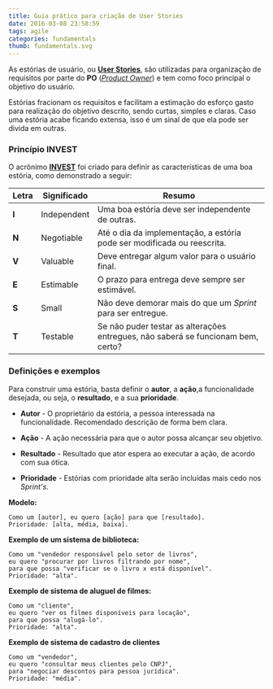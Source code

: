 ```yaml
---
title: Guia prático para criação de User Stories
date: 2016-03-08 23:58:59
tags: agile
categories: fundamentals
thumb: fundamentals.svg
---
```


As estórias de usuário, ou [**User Stories**](https://en.wikipedia.org/wiki/User_story), são utilizadas para organização de requisitos por parte do **PO** ([*Product Owner*](https://pt.wikipedia.org/wiki/Scrum)) e tem como foco principal o objetivo do usuário.

Estórias fracionam os requisitos e facilitam a estimação do esforço gasto para realização do objetivo descrito, sendo curtas, simples e claras. Caso uma estória acabe ficando extensa, isso é um sinal de que ela pode ser divida em outras.

### Princípio INVEST

O acrônimo [**INVEST**](https://en.wikipedia.org/wiki/INVEST_(mnemonic)) foi criado para definir as características de uma boa estória, como demonstrado a seguir:

| Letra | Significado | Resumo |
| --- | --- | --- |
| **I** | Independent | Uma boa estória deve ser independente de outras. |
| **N** | Negotiable | Até o dia da implementação, a estória pode ser modificada ou reescrita. |
| **V** | Valuable | Deve entregar algum valor para o usuário final. |
| **E** | Estimable | O prazo para entrega deve sempre ser estimável. |
| **S** | Small | Não deve demorar mais do que um *Sprint* para ser entregue. |
| **T** | Testable | Se não puder testar as alterações entregues, não saberá se funcionam bem, certo? |

### Definições e exemplos

Para construir uma estória, basta definir o **autor**, a **ação**,a funcionalidade desejada, ou seja, o **resultado**, e a sua **prioridade**.

- **Autor** - O proprietário da estória, a pessoa interessada na funcionalidade. Recomendado descrição de forma bem clara.

- **Ação** - A ação necessária para que o autor possa alcançar seu objetivo.

- **Resultado** - Resultado que ator espera ao executar a ação, de acordo com sua ótica.

- **Prioridade** - Estórias com prioridade alta serão incluídas mais cedo nos *Sprint's*.

**Modelo:**

    Como um [autor], eu quero [ação] para que [resultado].
    Prioridade: [alta, média, baixa].

**Exemplo de um sistema de biblioteca:**

    Como um "vendedor responsável pelo setor de livros",
    eu quero "procurar por livros filtrando por nome",
    para que possa "verificar se o livro x está disponível".
    Prioridade: "alta".

**Exemplo de sistema de aluguel de filmes:**

    Como um "cliente",
    eu quero "ver os filmes disponíveis para locação",
    para que possa "alugá-lo".
    Prioridade: "alta".

**Exemplo de sistema de cadastro de clientes**

    Como um "vendedor",
    eu quero "consultar meus clientes pelo CNPJ",
    para "negociar descontos para pessoa jurídica".
    Prioridade: "média".
